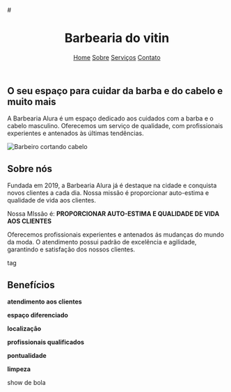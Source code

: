#<!DOCTYPE html> <html lang="pt-BR"> <head> <meta charset="UTF-8"> <title>Barbearia do vitin</title> <link rel="stylesheet" href="style.css"> </head> <body> <header> <h1>Barbearia do vitin</h1> <nav> <a href="#">Home</a> <a href="#">Sobre</a> <a href="#">Serviços</a> <a href="#">Contato</a> </nav> </header> <main> <section class="home"> <h2>O seu espaço para cuidar da barba e do cabelo e muito mais</h2> <p>A Barbearia Alura é um espaço dedicado aos cuidados com a barba e o cabelo masculino. Oferecemos um serviço de qualidade, com profissionais experientes e antenados às últimas tendências.</p> <img src="img/barbeiro.jpg" alt="Barbeiro cortando cabelo"> </section> <section class="sobre"> <h2>Sobre nós</h2> <p>Fundada em 2019, a Barbearia Alura já é destaque na cidade e conquista novos clientes a cada dia. Nossa missão é proporcionar auto-estima e qualidade de vida aos clientes.</p> <p>
<p>Nossa MIssão é: <strong>PROPORCIONAR AUTO-ESTIMA E QUALIDADE DE VIDA AOS CLIENTES</strong></p>
<p> Oferecemos profissionais experientes e antenados ás mudanças do mundo da moda. O atendimento possui padrão de excelência e agilidade, garantindo e satisfação dos nossos clientes.</p>
tag<h1>Benefícios</h1
<p><strong>atendimento aos clientes</strong></p>
<p><strong>espaço diferenciado</strong></p>
<p><strong>localizaçâo</strong></p>
<p><strong>profissionais qualificados</strong></p>
<p><strong>pontualidade</strong></p>
<p><strong>limpeza</strong></p>
show de bola

